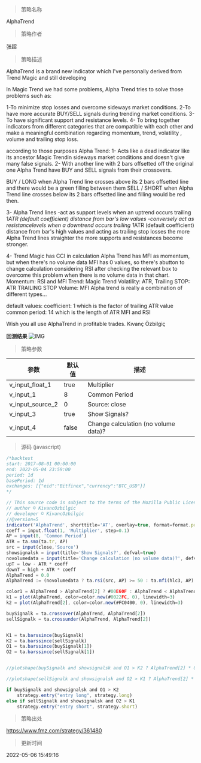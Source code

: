 
> 策略名称

AlphaTrend

> 策略作者

张超

> 策略描述

AlphaTrend is a brand new indicator which I've personally derived from Trend Magic and still developing

In Magic Trend we had some problems, Alpha Trend tries to solve those problems such as:

1-To minimize stop losses and overcome sideways market conditions.
2-To have more accurate BUY/SELL signals during trending market conditions.
3- To have significant support and resistance levels.
4- To bring together indicators from different categories that are compatible with each other and make a meaningful combination regarding momentum, trend, volatility , volume and trailing stop loss.

according to those purposes Alpha Trend:
1- Acts like a dead indicator like its ancestor Magic Trendin sideways market conditions and doesn't give many false signals.
2- With another line with 2 bars offsetted off the original one Alpha Trend have BUY and SELL signals from their crossovers.

BUY / LONG when Alpha Trend line crosses above its 2 bars offsetted line and there would be a green filling between them
SELL / SHORT when Alpha Trend line crosses below its 2 bars offsetted line and filling would be red then.

3- Alpha Trend lines
-act as support levels when an uptrend occurs trailing 1*ATR (default coefficient) distance from bar's low values
-conversely act as resistancelevels when a downtrend occurs trailing 1*ATR (default coefficient) distance from bar's high values
and acting as trailing stop losses
the more Alpha Trend lines straighter the more supports and resistances become stronger.

4- Trend Magic has CCI in calculation
Alpha Trend has MFI as momentum, but when there's no volume data MFI has 0 values, so there's abutton to change calculation considering RSI after checking the relevant box to overcome this problem when there is no volume data in that chart.
Momentum: RSI and MFI
Trend: Magic Trend
Volatility: ATR,
Trailing STOP: ATR TRAILING STOP
Volume: MFI
Alpha trend is really a combination of different types...

default values:
coefficient: 1 which is the factor of trailing ATR value
common period: 14 which is the length of ATR MFI and RSI

Wish you all use AlphaTrend in profitable trades.
Kıvanç Özbilgiç

**回测结果**
 ![IMG](https://www.fmz.com/upload/asset/5b0e559be7c9374225.png) 

> 策略参数



|参数|默认值|描述|
|----|----|----|
|v_input_float_1|true|Multiplier|
|v_input_1|8|Common Period|
|v_input_source_2|0|Source: close|high|low|open|hl2|hlc3|hlcc4|ohlc4|
|v_input_3|true|Show Signals?|
|v_input_4|false|Change calculation (no volume data)?|


> 源码 (javascript)

``` javascript
/*backtest
start: 2017-08-01 00:00:00
end: 2022-05-04 23:59:00
period: 1d
basePeriod: 1d
exchanges: [{"eid":"Bitfinex","currency":"BTC_USD"}]
*/

// This source code is subject to the terms of the Mozilla Public License 2.0 at https://mozilla.org/MPL/2.0/
// author © KivancOzbilgic
// developer © KivancOzbilgic
//@version=5
indicator('AlphaTrend', shorttitle='AT', overlay=true, format=format.price, precision=2, timeframe='')
coeff = input.float(1, 'Multiplier', step=0.1)
AP = input(8, 'Common Period')
ATR = ta.sma(ta.tr, AP)
src = input(close,'Source')
showsignalsk = input(title='Show Signals?', defval=true)
novolumedata = input(title='Change calculation (no volume data)?', defval=false)
upT = low - ATR * coeff
downT = high + ATR * coeff
AlphaTrend = 0.0
AlphaTrend := (novolumedata ? ta.rsi(src, AP) >= 50 : ta.mfi(hlc3, AP) >= 50) ? upT < nz(AlphaTrend[1]) ? nz(AlphaTrend[1]) : upT : downT > nz(AlphaTrend[1]) ? nz(AlphaTrend[1]) : downT

color1 = AlphaTrend > AlphaTrend[2] ? #00E60F : AlphaTrend < AlphaTrend[2] ? #80000B : AlphaTrend[1] > AlphaTrend[3] ? #00E60F : #80000B
k1 = plot(AlphaTrend, color=color.new(#0022FC, 0), linewidth=3)
k2 = plot(AlphaTrend[2], color=color.new(#FC0400, 0), linewidth=3)

buySignalk = ta.crossover(AlphaTrend, AlphaTrend[2])
sellSignalk = ta.crossunder(AlphaTrend, AlphaTrend[2])


K1 = ta.barssince(buySignalk)
K2 = ta.barssince(sellSignalk)
O1 = ta.barssince(buySignalk[1])
O2 = ta.barssince(sellSignalk[1])


//plotshape(buySignalk and showsignalsk and O1 > K2 ? AlphaTrend[2] * 0.9999 : na, title='BUY', text='BUY', location=location.absolute, style=shape.labelup, size=size.tiny, color=color.new(#0022FC, 0), textcolor=color.new(color.white, 0))

//plotshape(sellSignalk and showsignalsk and O2 > K1 ? AlphaTrend[2] * 1.0001 : na, title='SELL', text='SELL', location=location.absolute, style=shape.labeldown, size=size.tiny, color=color.new(color.maroon, 0), textcolor=color.new(color.white, 0))

if buySignalk and showsignalsk and O1 > K2
    strategy.entry("entry long", strategy.long)
else if sellSignalk and showsignalsk and O2 > K1
    strategy.entry("entry short", strategy.short)

```

> 策略出处

https://www.fmz.com/strategy/361480

> 更新时间

2022-05-06 15:49:16
